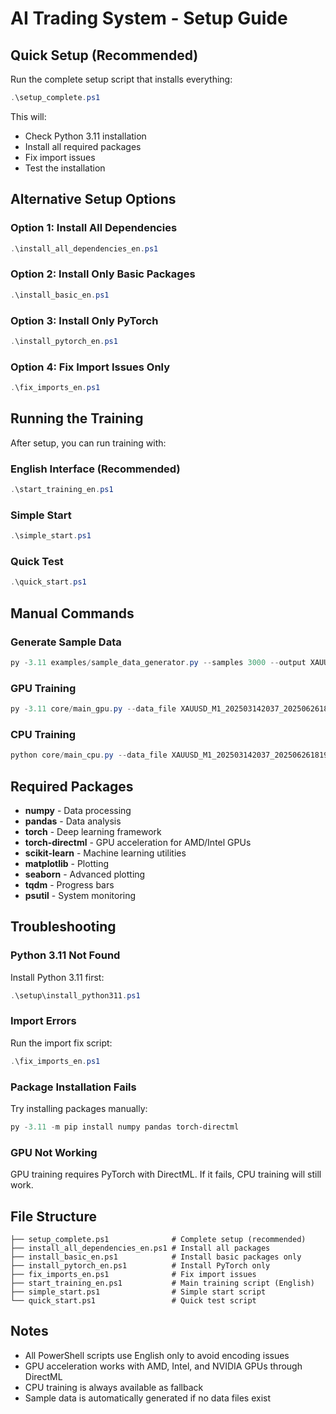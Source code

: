 # AI Trading System - Setup Guide

## Quick Setup (Recommended)

Run the complete setup script that installs everything:

```powershell
.\setup_complete.ps1
```

This will:
- Check Python 3.11 installation
- Install all required packages
- Fix import issues
- Test the installation

## Alternative Setup Options

### Option 1: Install All Dependencies
```powershell
.\install_all_dependencies_en.ps1
```

### Option 2: Install Only Basic Packages
```powershell
.\install_basic_en.ps1
```

### Option 3: Install Only PyTorch
```powershell
.\install_pytorch_en.ps1
```

### Option 4: Fix Import Issues Only
```powershell
.\fix_imports_en.ps1
```

## Running the Training

After setup, you can run training with:

### English Interface (Recommended)
```powershell
.\start_training_en.ps1
```

### Simple Start
```powershell
.\simple_start.ps1
```

### Quick Test
```powershell
.\quick_start.ps1
```

## Manual Commands

### Generate Sample Data
```powershell
py -3.11 examples/sample_data_generator.py --samples 3000 --output XAUUSD_M1_202503142037_202506261819.csv
```

### GPU Training
```powershell
py -3.11 core/main_gpu.py --data_file XAUUSD_M1_202503142037_202506261819.csv --population_size 200 --generations 100
```

### CPU Training
```powershell
python core/main_cpu.py --data_file XAUUSD_M1_202503142037_202506261819.csv --population_size 200 --generations 100
```

## Required Packages

- **numpy** - Data processing
- **pandas** - Data analysis  
- **torch** - Deep learning framework
- **torch-directml** - GPU acceleration for AMD/Intel GPUs
- **scikit-learn** - Machine learning utilities
- **matplotlib** - Plotting
- **seaborn** - Advanced plotting
- **tqdm** - Progress bars
- **psutil** - System monitoring

## Troubleshooting

### Python 3.11 Not Found
Install Python 3.11 first:
```powershell
.\setup\install_python311.ps1
```

### Import Errors
Run the import fix script:
```powershell
.\fix_imports_en.ps1
```

### Package Installation Fails
Try installing packages manually:
```powershell
py -3.11 -m pip install numpy pandas torch-directml
```

### GPU Not Working
GPU training requires PyTorch with DirectML. If it fails, CPU training will still work.

## File Structure

```
├── setup_complete.ps1              # Complete setup (recommended)
├── install_all_dependencies_en.ps1 # Install all packages
├── install_basic_en.ps1            # Install basic packages only
├── install_pytorch_en.ps1          # Install PyTorch only
├── fix_imports_en.ps1              # Fix import issues
├── start_training_en.ps1           # Main training script (English)
├── simple_start.ps1                # Simple start script
└── quick_start.ps1                 # Quick test script
```

## Notes

- All PowerShell scripts use English only to avoid encoding issues
- GPU acceleration works with AMD, Intel, and NVIDIA GPUs through DirectML
- CPU training is always available as fallback
- Sample data is automatically generated if no data files exist